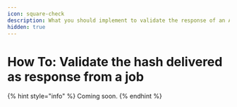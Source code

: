 ```yaml
---
icon: square-check
description: What you should implement to validate the response of an Agentic Service.
hidden: true
---
```


# How To: Validate the hash delivered as response from a job

{% hint style="info" %}
Coming soon.
{% endhint %}
